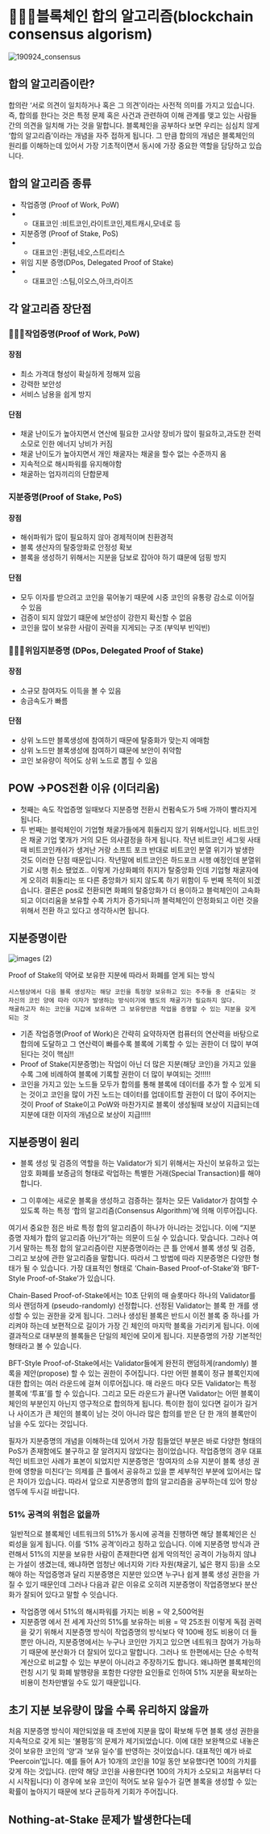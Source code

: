 # 👩🏻‍🎓블록체인 합의 알고리즘(blockchain consensus algorism)

![190924_consensus](https://user-images.githubusercontent.com/88940298/147365249-f83e1a95-c973-465c-97ad-014dda903ba9.png)
## 합의 알고리즘이란?

합의란 ‘서로 의견이 일치하거나 혹은 그 의견’이라는 사전적 의미를 가지고 있습니다. 즉, 합의를 한다는 것은 특정 문제 혹은 사건과 관련하여 이해 관계를 맺고 있는 사람들 간의 의견을 일치해 가는 것을 말합니다. 블록체인을 공부하다 보면 우리는 심심치 않게 ‘합의 알고리즘’이라는 개념을 자주 접하게 됩니다. 그 만큼 합의의 개념은 블록체인의 원리를 이해하는데 있어서 가장 기초적이면서 동시에 가장 중요한 역할을 담당하고 있습니다.

## 합의 알고리즘 종류
- 작업증명 (Proof of Work, PoW) 
- - 대표코인 :비트코인,라이트코인,제트캐시,모네로 등
- 지분증명 (Proof of Stake, PoS) 
- - 대표코인 :퀸텀,네오,스트라티스
- 위임 지분 증명(DPos, Delegated Proof of Stake)
- - 대표코인 :스팀,이오스,아크,라이즈

## 각 알고리즘 장단점 
### 👩🏻‍🎓작업증명(Proof of Work, PoW) 
#### 장점
- 최소 가격대 형성이 확실하게 정해져 있음
- 강력한 보안성
- 서비스 남용을 쉽게 방지

#### 단점
- 채굴 난이도가 높아지면서 연산에 필요한 고사양 장비가 많이 필요하고,과도한 전력 소모로 인한 에너지 낭비가 커짐
- 채굴 난이도가 높아지면서 개인 채굴자는 채굴을 할수 없는 수준까지 옴
- 지속적으로 해시파워를 유지해야함
- 채굴하는 업자끼리의 단합문제


### 지분증명(Proof of Stake, PoS) 
#### 장점 
- 해쉬파워가 많이 필요하지 않아 경제적이며 친환경적
- 블록 생산자의 탈중앙화로 안정성 확보
- 블록을 생성하기 위해서는 지분을 담보로 잡아야 하기 떄문에 덤핑 방지

#### 단점
- 모두 이자를 받으려고 코인을 묶어놓기 때문에 시중 코인의 유통량 감소로 이어질 수 있음
- 검증이 되지 않았기 떄문에 보안성이 강한지 확신할 수 없음
- 코인을 많이 보유한 사람이 권력을 지게되는 구조 (부익부 빈익빈)

### 👩🏻‍🎓위임지분증명 (DPos, Delegated Proof of Stake)
#### 장점
- 소규모 참여자도 이득을 볼 수 있음
- 송금속도가 빠름
#### 단점
- 상위 노드만 블록생성에 참여하기 때문에 탈중화가 맞는지 에매함
- 상위 노드만 블록생성에 참여하기 떄문에 보안이 취약함
- 코인 보유량이 적어도 상위 노드로 뽑힐 수 있음

## POW ->POS전환 이유 (이더리움)
- 첫째는 속도
작업증명 일때보다 지분증명 전환시 컨펌속도가 5배 가까이 빨라지게 됩니다.
- 두 번째는 블럭체인이 기업형 채굴가들에게 휘둘리지 않기 위해서입니다.
비트코인은 채굴 기업 몇개가 거의 모든 의사결정을 하게 됩니다.
작년 비트코인 세그윗 사태 때 비트코인캐쉬가 생겨난 거랑 소프트 포크 반대로 비트코인 분열 위기가 발생한 것도 이러한 단점 때문입니다.
작년말에 비트코인은 하드포크 시행 예정인데 분열위기로 시행 취소 됐었죠..
이렇게 가상화폐의 취지가 탈중앙화 인데 기업형 채굴자에게 오히려 휘둘리는 또 다른 중앙화가 되지 않도록 하기 위함이 두 번째 목적이 되겠습니다.
결론은 pos로 전환되면 화폐의 탈중앙화가 더 용이하고 블럭체인이 고속화 되고 이더리움을 보유할 수록 가치가 증가되니까 블럭체인이 안정화되고 이런 것을 위해서 전환 하고 있다고 생각하시면 됩니다.


## 지분증명이란
![images (2)](https://user-images.githubusercontent.com/88940298/147388067-e2440510-d898-4434-ac32-9f98b171ca24.jpeg)

Proof of Stake의 약어로 보유한 지분에 따라서 화폐를 얻게 되는 방식
```
시스템상에서 다음 블록 생성자는 해당 코인을 특정양 보유하고 있는 주주들 중 선출되는 것
자신의 코인 양에 따라 이자가 발생하는 방식이기에 별도의 채굴기가 필요하지 않다.
채굴하고자 하는 코인을 지갑에 보유하면 그 보유량만큼 작업을 증명할 수 있는 지분을 갖게 되는 것
```

- 기존 작업증명(Proof of Work)은  간략히 요약하자면 컴퓨터의 연산력을 바탕으로 합의에 도달하고 그 연산력이 빠를수록 블록에 기록할 수 있는 권한이 더 많이 부여된다는 것이 핵심!!
- Proof of Stake(지분증명)는 작업이 아닌 더 많은 지분(해당 코인)을 가지고 있을수록 그에 비례하여 블록에 기록할 권한이 더 많이 부여되는 것!!!!! 
- 코인을 가지고 있는 노드들 모두가 합의를 통해 블록에 데이터를 추가 할 수 있게 되는 것이고 코인을 많이 가진 노드는 데이터를 업데이트할 권한이 더 많이 주어지는 것이 Proof of Stake이고 PoW와 마찬가지로 블록이 생성될때 보상이 지급되는데 지분에 대한 이자의 개념으로 보상이 지급!!!!!

## 지분증명이 원리
- 블록 생성 및 검증의 역할을 하는 Validator가 되기 위해서는 자신이 보유하고 있는 암호 화폐를 보증금의 형태로 락업하는 특별한 거래(Special Transaction)를 해야 합니다.

- 그 이후에는 새로운 블록을 생성하고 검증하는 절차는 모든 Validator가 참여할 수 있도록 하는 특정 ‘합의 알고리즘(Consensus Algorithm)’에 의해 이루어집니다.

여기서 중요한 점은 바로 특정 합의 알고리즘이 하나가 아니라는 것입니다. 이에 “지분증명 자체가 합의 알고리즘 아닌가”하는 의문이 드실 수 있습니다. 맞습니다. 그러나 여기서 말하는 특정 합의 알고리즘이란 지분증명이라는 큰 틀 안에서 블록 생성 및 검증, 그리고 보상에 관한 알고리즘을 말합니다. 따라서 그 방법에 따라 지분증명은 다양한 형태가 될 수 있습니다. 가장 대표적인 형태로 ‘Chain-Based Proof-of-Stake’와 ‘BFT-Style Proof-of-Stake’가 있습니다.


Chain-Based Proof-of-Stake에서는 10초 단위의 매 슬롯마다 하나의 Validator를 의사 랜덤하게 (pseudo-randomly) 선정합니다. 선정된 Validator는 블록 한 개를 생성할 수 있는 권한을 갖게 됩니다. 그러나 생성된 블록은 반드시 이전 블록 중 하나를 가리켜야 하는데 보편적으로 길이가 가장 긴 체인의 마지막 블록을 가리키게 됩니다. 이에 결과적으로 대부분의 블록들은 단일의 체인에 모이게 됩니다. 지분증명의 가장 기본적인 형태라고 볼 수 있습니다.

BFT-Style Proof-of-Stake에서는 Validator들에게 완전히 랜덤하게(randomly) 블록을 제안(propose) 할 수 있는 권한이 주어집니다. 다만 어떤 블록이 정규 블록인지에 대한 합의는 여러 라운드에 걸쳐 이루어집니다. 매 라운드 마다 모든 Validator는 특정 블록에 ‘투표’를 할 수 있습니다. 그리고 모든 라운드가 끝나면 Validator는 어떤 블록이 체인의 부분인지 아닌지 영구적으로 합의하게 됩니다. 특이한 점이 있다면 길이가 길거나 사이즈가 큰 체인의 블록이 남는 것이 아니라 많은 합의를 받은 단 한 개의 블록만이 남을 수도 있다는 것입니다.

필자가 지분증명의 개념을 이해하는데 있어서 가장 힘들었던 부분은 바로 다양한 형태의 PoS가 존재함에도 불구하고 잘 알려지지 않았다는 점이었습니다. 작업증명의 경우 대표적인 비트코인 사례가 표본이 되었지만 지분증명은 ‘참여자의 소유 지분이 블록 생성 권한에 영향을 미친다’는 의제를 큰 틀에서 공유하고 있을 뿐 세부적인 부분에 있어서는 많은 차이가 있습니다. 따라서 앞으로 지분증명의 합의 알고리즘을 공부하는데 있어 항상 염두에 두시길 바랍니다.

### 51% 공격의 위험은 없을까
 일반적으로 블록체인 네트워크의 51%가 동시에 공격을 진행하면 해당 블록체인은 신뢰성을 잃게 됩니다. 이를 ‘51% 공격’이라고 칭하고 있습니다. 이에 지분증명 방식과 관련해서 51%의 지분을 보유한 사람이 존재한다면 쉽게 악의적인 공격이 가능하지 않냐는 가설이 생겼는데, 왜냐하면 엄청난 에너지와 기타 자원(채굴기, 넓은 평지 등)을 소모해야 하는 작업증명과 달리 지분증명은 지분만 있으면 누구나 쉽게 블록 생성 권한을 가질 수 있기 때문인데 그러나  다음과 같은 이유로 오히려 지분증명이 작업증명보다 분산화가 잘되어 있다고 말할 수 잇습니다.

- 작업증명 에서 51%의 해시파워를 가지는 비용 = 약 2,500억원
- 지분증명 에서 전 세계 자산의 51%를 보유하는 비용 = 약 25조원
이렇게 독점 권력을 갖기 위해서 지분증명 방식이 작업증명의 방식보다 약 100배 정도 비용이 더 들뿐만 아니라, 지분증명에서는 누구나 코인만 가지고 있으면 네트워크 참여가 가능하기 때문에 분산화가 더 잘되어 있다고 말합니다. 그러나 또 한편에서는 단순 수학적 계산으로 비교할 수 있는 부분이 아니라고 주장하기도 합니다. 왜냐하면 블록체인의 런칭 시기 및 화폐 발행량을 포함한 다양한 요인들로 인하여 51% 지분을 확보하는 비용이 천차만별일 수도 있기 때문입니다.

## 초기 지분 보유량이 많을 수록 유리하지 않을까
처음 지분증명 방식이 제안되었을 때 초반에 지분을 많이 확보해 두면 블록 생성 권한을 지속적으로 갖게 되는 ‘불평등’의 문제가 제기되었습니다. 이에 대한 보완책으로 내놓은 것이 보유한 코인의 ‘양’과 ‘보유 일수’를 반영하는 것이었습니다. 대표적인 예가 바로 ‘Peercoin’입니다. 예를 들어 A가 10개의 코인을 10일 동안 보유했다면 100의 가치를 갖게 하는 것입니다. (만약 해당 코인을 사용한다면 100의 가치가 소모되고 처음부터 다시 시작됩니다) 이 경우에 보유 코인이 적어도 보유 일수가 길면 블록을 생성할 수 있는 확률이 높아지기 때문에 보다 균등하게 기회가 주어집니다.

## Nothing-at-Stake 문제가 발생한다는데
